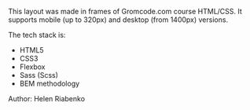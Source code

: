 This layout was made in frames of Gromcode.com course HTML/CSS.
It supports mobile (up to 320px) and desktop (from 1400px) versions.

The tech stack is:

- HTML5
- CSS3
- Flexbox
- Sass (Scss)
- BEM methodology

Author: Helen Riabenko
